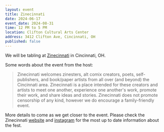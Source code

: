 ```yaml
---
layout: event
title: Zinecinnati
date: 2024-06-17
event_date: 2024-08-31
time: 12 PM to 5 PM
location: Clifton Cultural Arts Center
address: 3412 Clifton Ave, Cincinnati, OH
published: false
---
```


We will be tabling at [Zinecinnati](https://www.zinecinnati.com/) in Cincinnati, OH.

Some words about the event from the host:

> Zinecinnati welcomes zinesters, alt comix creators, poets, self-publishers, and book/paper artists from all over (and beyond) the Cincinnati area. Zinecinnati is a place intended for these creators and artists to meet one another, experience one another's work, promote their work, and share ideas and stories. Zinecinnati does not promote censorship of any kind, however we do encourage a family-friendly event. 

<!--more-->

More details to come as we get closer to the event. Please check the Zinecinnati [website](https://www.zinecinnati.com/) and [instagram](https://www.instagram.com/zinecinnati/) for the most up to date information about the fest.
